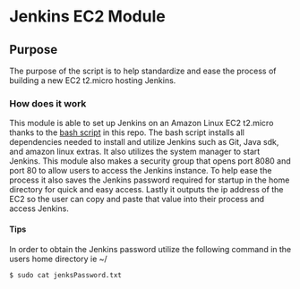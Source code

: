 # Jenkins EC2 Module

## Purpose

The purpose of the script is to help standardize and ease the process of building a new EC2 t2.micro hosting Jenkins. 


### How does it work

This module is able to set up Jenkins on an Amazon Linux EC2 t2.micro thanks to the [bash script](jenkins_install.sh) in this repo. The bash script installs all dependencies needed to install and utilize 
Jenkins such as Git, Java sdk, and amazon linux extras. It also utilizes the system manager to start Jenkins. 
This module also makes a security group that opens port 8080 and port 80 to allow users to access the Jenkins instance. 
To help ease the process it also saves the Jenkins password required for startup in the home directory for quick and easy access. 
Lastly it outputs the ip address of the EC2 so the user can copy and paste that value into their process and access Jenkins.


#### Tips
In order to obtain the Jenkins password utilize the following command in the users home directory ie ~/
```
$ sudo cat jenksPassword.txt
```
